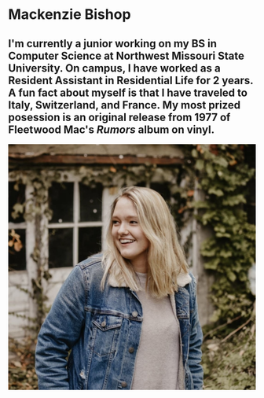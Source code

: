 # Mackenzie Bishop
I'm currently a junior working on my BS in Computer Science at Northwest Missouri State University. On campus, I have worked as a Resident Assistant in Residential Life for 2 years. A fun fact about myself is that I have traveled to Italy, Switzerland, and France. My most prized posession is an original release from 1977 of Fleetwood Mac's _Rumors_ album on vinyl.
---
![Photo of Me](/assets/images/Bishop_Photo.jpg)